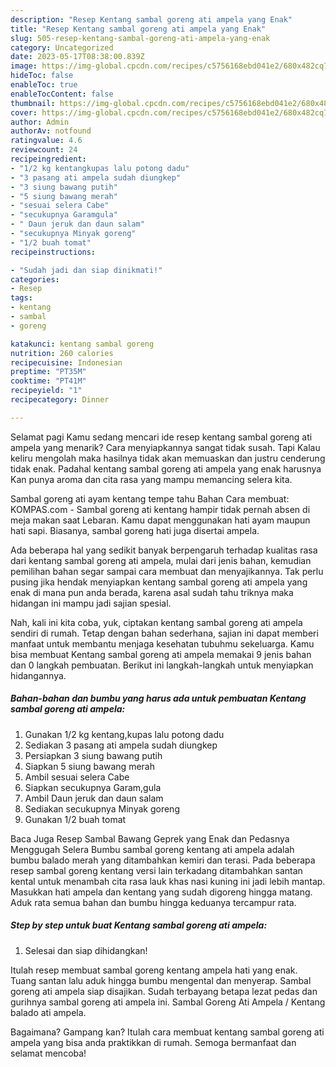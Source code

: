 ```yaml
---
description: "Resep Kentang sambal goreng ati ampela yang Enak"
title: "Resep Kentang sambal goreng ati ampela yang Enak"
slug: 505-resep-kentang-sambal-goreng-ati-ampela-yang-enak
category: Uncategorized
date: 2023-05-17T08:38:00.839Z
image: https://img-global.cpcdn.com/recipes/c5756168ebd041e2/680x482cq70/kentang-sambal-goreng-ati-ampela-foto-resep-utama.jpg
hideToc: false
enableToc: true
enableTocContent: false
thumbnail: https://img-global.cpcdn.com/recipes/c5756168ebd041e2/680x482cq70/kentang-sambal-goreng-ati-ampela-foto-resep-utama.jpg
cover: https://img-global.cpcdn.com/recipes/c5756168ebd041e2/680x482cq70/kentang-sambal-goreng-ati-ampela-foto-resep-utama.jpg
author: Admin
authorAv: notfound
ratingvalue: 4.6
reviewcount: 24
recipeingredient:
- "1/2 kg kentangkupas lalu potong dadu"
- "3 pasang ati ampela sudah diungkep"
- "3 siung bawang putih"
- "5 siung bawang merah"
- "sesuai selera Cabe"
- "secukupnya Garamgula"
- " Daun jeruk dan daun salam"
- "secukupnya Minyak goreng"
- "1/2 buah tomat"
recipeinstructions:

- "Sudah jadi dan siap dinikmati!"
categories:
- Resep
tags:
- kentang
- sambal
- goreng

katakunci: kentang sambal goreng 
nutrition: 260 calories
recipecuisine: Indonesian
preptime: "PT35M"
cooktime: "PT41M"
recipeyield: "1"
recipecategory: Dinner

---
```



Selamat pagi Kamu sedang mencari ide resep kentang sambal goreng ati ampela yang menarik? Cara menyiapkannya sangat tidak susah. Tapi Kalau keliru mengolah maka hasilnya tidak akan memuaskan dan justru cenderung tidak enak. Padahal kentang sambal goreng ati ampela yang enak harusnya Kan punya aroma dan cita rasa yang mampu memancing selera kita.


Sambal goreng ati ayam kentang tempe tahu Bahan Cara membuat: KOMPAS.com - Sambal goreng ati kentang hampir tidak pernah absen di meja makan saat Lebaran. Kamu dapat menggunakan hati ayam maupun hati sapi. Biasanya, sambal goreng hati juga disertai ampela.

Ada beberapa hal yang sedikit banyak berpengaruh terhadap kualitas rasa dari kentang sambal goreng ati ampela, mulai dari jenis bahan, kemudian pemilihan bahan segar sampai cara membuat dan menyajikannya. Tak perlu pusing jika hendak menyiapkan kentang sambal goreng ati ampela yang enak di mana pun anda berada, karena asal sudah tahu triknya maka hidangan ini mampu jadi sajian spesial.


Nah, kali ini kita coba, yuk, ciptakan kentang sambal goreng ati ampela sendiri di rumah. Tetap dengan bahan sederhana, sajian ini dapat memberi manfaat untuk membantu menjaga kesehatan tubuhmu sekeluarga. Kamu bisa membuat Kentang sambal goreng ati ampela memakai 9 jenis bahan dan 0 langkah pembuatan. Berikut ini langkah-langkah untuk menyiapkan hidangannya.

<!--inarticleads1-->

##### Bahan-bahan dan bumbu yang harus ada untuk pembuatan Kentang sambal goreng ati ampela:

1. Gunakan 1/2 kg kentang,kupas lalu potong dadu
1. Sediakan 3 pasang ati ampela sudah diungkep
1. Persiapkan 3 siung bawang putih
1. Siapkan 5 siung bawang merah
1. Ambil sesuai selera Cabe
1. Siapkan secukupnya Garam,gula
1. Ambil  Daun jeruk dan daun salam
1. Sediakan secukupnya Minyak goreng
1. Gunakan 1/2 buah tomat


Baca Juga Resep Sambal Bawang Geprek yang Enak dan Pedasnya Menggugah Selera Bumbu sambal goreng kentang ati ampela adalah bumbu balado merah yang ditambahkan kemiri dan terasi. Pada beberapa resep sambal goreng kentang versi lain terkadang ditambahkan santan kental untuk menambah cita rasa lauk khas nasi kuning ini jadi lebih mantap. Masukkan hati ampela dan kentang yang sudah digoreng hingga matang. Aduk rata semua bahan dan bumbu hingga keduanya tercampur rata. 

<!--inarticleads2-->

##### Step by step untuk buat Kentang sambal goreng ati ampela:


1. Selesai dan siap dihidangkan!

Itulah resep membuat sambal goreng kentang ampela hati yang enak. Tuang santan lalu aduk hingga bumbu mengental dan menyerap. Sambal goreng ati ampela siap disajikan. Sudah terbayang betapa lezat pedas dan gurihnya sambal goreng ati ampela ini. Sambal Goreng Ati Ampela / Kentang balado ati ampela. 

Bagaimana? Gampang kan? Itulah cara membuat kentang sambal goreng ati ampela yang bisa anda praktikkan di rumah. Semoga bermanfaat dan selamat mencoba!
